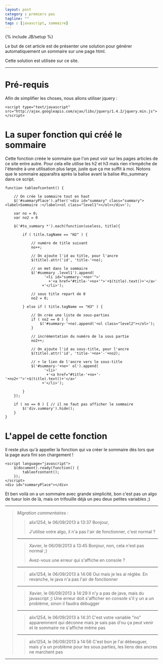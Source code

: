 ```yaml
---
layout: post
category : premiers pas
tagline: ""
tags : [javascript, sommaire]
---
```

{% include JB/setup %}

Le but de cet article est de présenter une solution pour générer automatiquement un sommaire sur une page html.

Cette solution est utilisée sur ce site.

*****

# Pré-requis

Afin de simplifier les choses, nous allons utiliser jquery : 

    <script type="text/javascript" src="http://ajax.googleapis.com/ajax/libs/jquery/1.4.2/jquery.min.js"></script>
	
# La super fonction qui créé le sommaire

Cette fonction créée le sommaire que l'on peut voir sur les pages articles de ce site entre autre. Pour cela elle utilise les h2 et h3 mais rien n’empêche de l'étendre à une utilisation plus large, juste que ça me suffit à moi. Notons que le sommaire apparaîtra après la balise avant la balise #to_summary dans ce script.

    function tableofcontent() {
     
    	// On crée le sommaire tout en haut
    	$('#summaryPlace').after('<div id="summary" class="summary"><label>Sommaire :</label><ol class="level1"></ol></div>');
     
    	var no = 0;
    	var no2 = 0
     
    	$('#to_summary *').each(function(useless, title){ 
     
    		if ( title.tagName == "H2" ) {
     
    			// numéro de title suivant
    			no++;
     
    			// On ajoute l'id au title, pour l'ancre
    			$(title).attr('id', 'title-'+no);
     
    			// on met dans le sommaire
    			$('#summary .level1').append(
    				  '<li id="summary-'+no+'">'
    					+'<a href="#title-'+no+'">'+$(title).text()+'</a>'
    				 +'</li>');
     
    			// sous title repart de 0
    			no2 = 0;
     
    		} else if ( title.tagName == "H3" ) { 
     
    			// On crée une liste de sous-parties
    			if ( no2 == 0 ) {
    				$('#summary-'+no).append('<ol class="level2"></ol>');
    			}
     
    			// incrémentation du numéro de la sous partie
    			no2++;
     
    			// On ajoute l'id au sous-title, pour l'ancre
    		  	$(title).attr('id', 'title-'+no+'-'+no2);
     
    			// + le lien de l'ancre vers le sous-title
    			$('#summary-'+no+' ol').append(
    				  '<li>'
    				   +'<a href="#title-'+no+'-'+no2+'">'+$(title).text()+'</a>'
    				 +'</li>');
     
    		}
    	});
     
    	if ( no == 0 ) { // il ne faut pas afficher le sommaire 
    		$('div.summary').hide();
    	}	
    }
	
# L'appel de cette fonction

Il reste plus qu'à appeller la fonction qui va créer le sommaire dès lors que la page aura fini son chargement !

    <script language="javascript"> 
    	$(document).ready(function() {
    		tableofcontent();
    	});
    </script> 
    <div id="summaryPlace"></div> 
	
Et ben voilà on a un sommaire avec grande simplicité, bon c'est pas un algo de tueur loin de là, mais on trifouille déjà un peu deux petites variables ;)

***
>*Migration commentaires :*
>
>
>>alix1254, le 06/09/2013 à 13:37
>>Bonjour,
>>
>>J'utilise votre algo, il n'a pas l'air de fonctionner, c'est normal ?
>
> ***
>
>>Xavier, le 06/09/2013 à 13:45
>>Bonjour, non, cela n'est pas normal  ;)
>>
>>Avez-vous une erreur qui s'affiche en console ?
>
> ***
>
>>alix1254, le 06/09/2013 à 14:08
>>Oui mais je les ai réglée. En revanche, le java n'a pas l'air de fonctionner
>
> ***
>
>>Xavier, le 06/09/2013 à 14:29
>>Il n'y a pas de java, mais du javascript ;) 
>>Une erreur doit s'afficher en console s'il y un a un problème, sinon il faudra débugger 
>
> ***
>
>>alix1254, le 06/09/2013 à 14:31
>>C'est votre variable "no" apparemment qui déconne mais je sais pas d'ou ça peut venir et le sommaire ne s'affiche même pas
>
> ***
>
>>alix1254, le 06/09/2013 à 14:56
>>C'est bon je l'ai débeuguer, mais y'a un problème pour les sous parties, les liens des ancres ne marchent pas
***

	